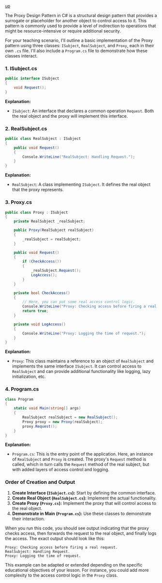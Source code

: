 [up](../README.md)

The Proxy Design Pattern in C# is a structural design pattern that provides a surrogate or placeholder for another object to control access to it. This pattern is commonly used to provide a level of indirection to operations that might be resource-intensive or require additional security.

For your teaching scenario, I'll outline a basic implementation of the Proxy pattern using three classes: `ISubject`, `RealSubject`, and `Proxy`, each in their own `.cs` file. I'll also include a `Program.cs` file to demonstrate how these classes interact. 

### 1. ISubject.cs

```csharp
public interface ISubject
{
    void Request();
}
```

**Explanation:**
- `ISubject`: An interface that declares a common operation `Request`. Both the real object and the proxy will implement this interface.

### 2. RealSubject.cs

```csharp
public class RealSubject : ISubject
{
    public void Request()
    {
        Console.WriteLine("RealSubject: Handling Request.");
    }
}

```

**Explanation:**
- `RealSubject`: A class implementing `ISubject`. It defines the real object that the proxy represents.

### 3. Proxy.cs

```csharp
public class Proxy : ISubject
{
    private RealSubject _realSubject;

    public Proxy(RealSubject realSubject)
    {
        _realSubject = realSubject;
    }

    public void Request()
    {
        if (CheckAccess())
        {
            _realSubject.Request();
            LogAccess();
        }
    }

    private bool CheckAccess()
    {
        // Here, you can put some real access control logic.
        Console.WriteLine("Proxy: Checking access before firing a real request.");
        return true;
    }

    private void LogAccess()
    {
        Console.WriteLine("Proxy: Logging the time of request.");
    }
}

```

**Explanation:**
- `Proxy`: This class maintains a reference to an object of `RealSubject` and implements the same interface `ISubject`. It can control access to `RealSubject` and can provide additional functionality like logging, lazy initialization, etc.

### 4. Program.cs

```csharp
class Program
{
    static void Main(string[] args)
    {
        RealSubject realSubject = new RealSubject();
        Proxy proxy = new Proxy(realSubject);
        proxy.Request();
    }
}
```

**Explanation:**
- `Program.cs`: This is the entry point of the application. Here, an instance of `RealSubject` and `Proxy` is created. The proxy's `Request` method is called, which in turn calls the `Request` method of the real subject, but with added layers of access control and logging.

### Order of Creation and Output

1. **Create Interface (`ISubject.cs`):** Start by defining the common interface.
2. **Create Real Object (`RealSubject.cs`):** Implement the actual functionality.
3. **Create Proxy (`Proxy.cs`):** Implement the proxy that will control access to the real object.
4. **Demonstrate in Main (`Program.cs`):** Use these classes to demonstrate their interaction.

When you run this code, you should see output indicating that the proxy checks access, then forwards the request to the real object, and finally logs the access. The exact output should look like this:

```
Proxy: Checking access before firing a real request.
RealSubject: Handling Request.
Proxy: Logging the time of request.
```

This example can be adapted or extended depending on the specific educational objectives of your lesson. For instance, you could add more complexity to the access control logic in the `Proxy` class.
